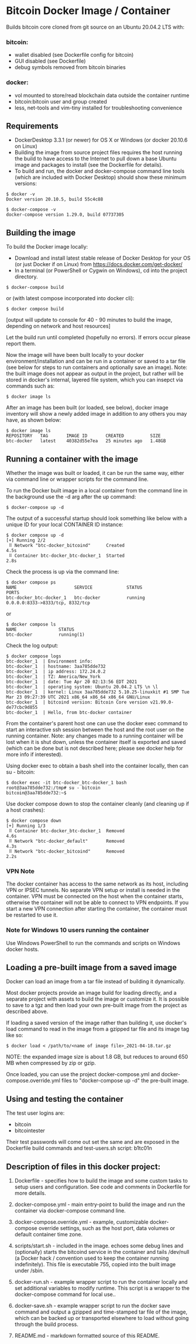 # Bitcoin Docker Image / Container

Builds bitcoin core cloned from git source on an Ubuntu 20.04.2 LTS with:

### bitcoin:
- wallet disabled (see Dockerfile config for bitcoin)
- GUI disabled (see Dockerfile)
- debug symbols removed from bitcoin binaries

### docker:
- vol mounted to store/read blockchain data outside the container runtime
- bitcoin:bitcoin user and group created
- less, net-tools and vim-tiny installed for troubleshooting convenience

## Requirements
 * DockerDesktop 3.3.1 (or newer) for OS X or Windows (or docker 20.10.6 on Linux)
 * Building the image from source project files requires the host running the build to have access to the Internet to pull down a base Ubuntu image and packages to install (see the Dockerfile for details).
 * To build and run, the docker and docker-compose command line tools (which are included with Docker Desktop) should show these minimum versions:

```
$ docker -v
Docker version 20.10.5, build 55c4c88

$ docker-compose -v
docker-compose version 1.29.0, build 07737305
```
 
## Building the image
To build the Docker image locally:

 * Download and install latest stable release of Docker Desktop for your OS (or just Docker if on Linux) from https://docs.docker.com/get-docker/
 * In a terminal (or PowerShell or Cygwin on Windows), cd into the project directory.

```
$ docker-compose build
```
or (with latest compose incorporated into docker cli):
```
$ docker compose build
```

[output will update to console for 40 - 90 minutes to build the image, depending on network and host resources]

Let the build run until completed (hopefully no errors). If errors occur please report them.

Now the image will have been built locally to your docker environment/installation and can be run in a container or saved to a tar file (see below for steps to run containers and optionally save an image).  Note: the built image does not appear as output in the project, but rather will be stored in docker's internal, layered file system, which you can insepct via commands such as:

```
$ docker image ls
```

After an image has been built (or loaded, see below), docker image inventory will show a newly added image in addition to any others you may have, as shown below:

```
$ docker image ls
REPOSITORY   TAG       IMAGE ID       CREATED          SIZE
btc-docker   latest    40382d55e7ea   25 minutes ago   1.48GB
```

## Running a container with the image
Whether the image was built or loaded, it can be run the same way, either via command line or wrapper scripts for the command line.

To run the Docker built image in a local container from the command line in the background use the -d arg after the up command:

```
$ docker-compose up -d
```
The output of a successful startup should look something like below with a unique ID for your local CONTAINER ID instance:

```
$ docker compose up -d
[+] Running 2/2
 ⠿ Network "btc-docker_bitcoind"      Created                                    4.5s
 ⠿ Container btc-docker_btc-docker_1  Started                                    2.8s
```

Check the process is up via the command line:

```
$ docker compose ps
NAME                      SERVICE             STATUS              PORTS
btc-docker_btc-docker_1   btc-docker          running             0.0.0.0:8333->8333/tcp, 8332/tcp
```

or 

```
$ docker compose ls
NAME                STATUS
btc-docker          running(1)
```

Check the log output:
```
$ docker compose logs
btc-docker_1  | Environment info:
btc-docker_1  | hostname: 3aa785dde732
btc-docker_1  | ip address: 172.24.0.2
btc-docker_1  | TZ: America/New_York
btc-docker_1  | date: Tue Apr 20 02:13:56 EDT 2021
btc-docker_1  | operating system: Ubuntu 20.04.2 LTS \n \l
btc-docker_1  | kernel: Linux 3aa785dde732 5.10.25-linuxkit #1 SMP Tue Mar 23 09:27:39 UTC 2021 x86_64 x86_64 x86_64 GNU/Linux
btc-docker_1  | bitcoind version: Bitcoin Core version v21.99.0-de77cbc9d855
btc-docker_1  | Hello, from btc-docker container
```

From the container's parent host one can use the docker exec command to start an interactive ssh session between the host and the root user on the running container.  Note: any changes made to a running container will be lost when it is shut down, unless the container itself is exported and saved (which can be done but is not described here; please see docker help for more info if interested).

Using docker exec to obtain a bash shell into the container locally, then can su - bitcoin:
```
$ docker exec -it btc-docker_btc-docker_1 bash
root@3aa785dde732:/tmp# su - bitcoin
bitcoin@3aa785dde732:~$
```

Use docker compose down to stop the container cleanly (and cleaning up if a host crashes):

```
$ docker compose down
[+] Running 1/3
 ⠿ Container btc-docker_btc-docker_1  Removed                             4.6s
 ⠿ Network "btc-docker_default"       Removed                             4.3s
 ⠿ Network "btc-docker_bitcoind"      Removed                             2.2s
```

### VPN Note
The docker container has access to the same network as its host, including VPN or IPSEC tunnels.
No separate VPN setup or install is needed in the container.  VPN must be connected on the host when the container starts, 
otherwise the container will not be able to connect to VPN endpoints.  If you start a new VPN connection after starting the container, 
the container must be restarted to use it.

### Note for Windows 10 users running the container
Use Windows PowerShell to run the commands and scripts on Windows docker hosts.

## Loading a pre-built image from a saved image
Docker can load an image from a tar file instead of building it dynamically.

Most docker projects provide an image build for loading directly, and a separate project with assets to build the image or customize it.  It is possible to save to a tgz and then load your own pre-built image from the project as described above.

If loading a saved version of the image rather than building it, use docker's load command to read in the image from a gzipped tar file and its image tag like so:

```
$ docker load < /path/to/<name of image file>_2021-04-18.tar.gz
```
NOTE: the expanded image size is about 1.8 GB, but reduces to around 650 MB when compressed by zip or gzip.

Once loaded, you can use the project docker-compose.yml and docker-compose.override.yml files to "docker-compose up -d" the pre-built image. 

## Using and testing the container

The test user logins are:

* bitcoin
* bitcointester

Their test passwords will come out set the same and are exposed in the Dockerfile build commands and test-users.sh script: b1tc01n

## Description of files in this docker project:

1. Dockerfile - specifies how to build the image and some custom tasks to setup users and configuration. See code and comments in Dockerfile for more details.

2. docker-compose.yml - main entry-point to build the image and run the container via docker-compose command line.

3. docker-compose.override.yml - example, customizable docker-compose override settings, such as the host port, data volumes or default container time zone.

2. scripts/start.sh - included in the image. echoes some debug lines and (optionally) starts the bitcoind service in the container and tails /dev/null (a Docker hack / convention used to keep the container running indefinitely). This file is executable 755, copied into the built image under /sbin.

4. docker-run.sh - example wrapper script to run the container locally and set additional variables to modify runtime.  This script is a wrapper to the docker-compose command for local use..

5. docker-save.sh - example wrapper script to run the docker save command and output a gzipped and time-stamped tar file of the image, which can be backed up or transported elsewhere to load without going through the build process. 

9. README.md - markdown formatted source of this README.
